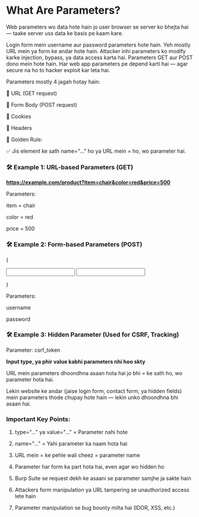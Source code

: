 # What Are Parameters?

Web parameters wo data hote hain jo user browser se server ko bhejta hai — taake server uss data ke basis pe kaam kare.

Login form mein username aur password parameters hote hain. Yeh mostly URL mein ya form ke andar hote hain. Attacker inhi parameters ko modify karke injection, bypass, ya data access karta hai. Parameters GET aur POST dono mein hote hain. Har web app parameters pe depend karti hai — agar secure na ho to hacker exploit kar leta hai.

Parameters mostly 4 jagah hotay hain:

🔹 URL (GET request)

🔹 Form Body (POST request)

🔹 Cookies

🔹 Headers

🎯 Golden Rule:

✅ Jis element ke sath name="..." ho ya URL mein = ho, wo parameter hai.

### 🛠️ Example 1: URL-based Parameters (GET)

**https://example.com/product?item=chair&color=red&price=500**

Parameters:

item = chair

color = red

price = 500


### 🛠️ Example 2: Form-based Parameters (POST)

(<form action="/login" method="POST">
  <input name="username" type="text">
  <input name="password" type="password">
</form>)

Parameters:

username

password

### 🛠️ Example 3: Hidden Parameter (Used for CSRF, Tracking)

<input type="hidden" name="csrf_token" value="abc123">

Parameter: csrf_token

**Input type, ya phir value kabhi parameters nhi hoo skty**

URL mein parameters dhoondhna asaan hota hai jo bhi = ke sath ho, wo parameter hota hai.

Lekin website ke andar (jaise login form, contact form, ya hidden fields) mein parameters thode chupay hote hain — lekin unko dhoondhna bhi asaan hai.

### Important Key Points:

1. type="..." ya value="..." = Parameter nahi hote

2. name="..." = Yahi parameter ka naam hota hai

3. URL mein = ke pehle wali cheez = parameter name

4. Parameter har form ka part hota hai, even agar wo hidden ho

5. Burp Suite se request dekh ke asaani se parameter samjhe ja sakte hain

6. Attackers form manipulation ya URL tampering se unauthorized access lete hain

7. Parameter manipulation se bug bounty milta hai (IDOR, XSS, etc.)
